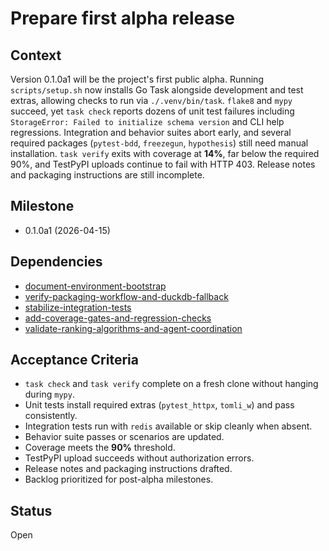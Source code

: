 # Prepare first alpha release

## Context
Version 0.1.0a1 will be the project's first public alpha. Running
`scripts/setup.sh` now installs Go Task alongside development and test extras,
allowing checks to run via `./.venv/bin/task`. `flake8` and `mypy` succeed, yet
`task check` reports dozens of unit test failures including
`StorageError: Failed to initialize schema version` and CLI help regressions.
Integration and behavior suites abort early, and several required packages
(`pytest-bdd`, `freezegun`, `hypothesis`) still need manual installation.
`task verify` exits with coverage at **14%**, far below the required 90%, and
TestPyPI uploads continue to fail with HTTP 403. Release notes and packaging
instructions are still incomplete.

## Milestone

- 0.1.0a1 (2026-04-15)

## Dependencies

- [document-environment-bootstrap](
  archive/document-environment-bootstrap.md)
- [verify-packaging-workflow-and-duckdb-fallback](
  archive/verify-packaging-workflow-and-duckdb-fallback.md)
- [stabilize-integration-tests](
  archive/stabilize-integration-tests.md)
- [add-coverage-gates-and-regression-checks](
  archive/add-coverage-gates-and-regression-checks.md)
- [validate-ranking-algorithms-and-agent-coordination](
  archive/validate-ranking-algorithms-and-agent-coordination.md)

## Acceptance Criteria
- `task check` and `task verify` complete on a fresh clone without
  hanging during `mypy`.
- Unit tests install required extras (`pytest_httpx`, `tomli_w`) and pass
  consistently.
- Integration tests run with `redis` available or skip cleanly when absent.
- Behavior suite passes or scenarios are updated.
- Coverage meets the **90%** threshold.
- TestPyPI upload succeeds without authorization errors.
- Release notes and packaging instructions drafted.
- Backlog prioritized for post-alpha milestones.

## Status
Open

